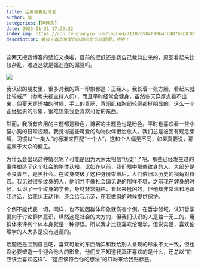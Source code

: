 ```yaml
---
title: 猛男就要配可爱
author: 胤
categories: [碎碎念]
date: 2023-01-31 17:22:22
index_img: https://cdn.zengjunyin.com/imgbed/711070584090b4cb40766b8302dc5e6247f6827a.jpg/cover
description: 男孩子喜欢可爱的东西有什么问题呢，哼哼！
---
```


这两天把我博客的壁纸又换啦，目前的壁纸还是我自己裁剪出来的，原图看起来比较杂乱，难道这就是强迫症的倔强吗。

![](https://cdn.zengjunyin.com/imgbed/c68252ac4cc594b19b8395c8880a09998fc55c73.png/post)

我认识的朋友里，很多对我的第一印象都是：正经人。我长着一张方脸，看起来就比较威严（参考央视主持人们），而且平时经常会健身，虽然冬天穿厚点看不出来，但夏天穿短袖的时候，手上的青筋、背阔肌和胸部轮廓都挺明显的，这么一个正经猛男的形象，很难想象我会喜欢可爱的东西。

然而，我所有应用的主题都是粉色，博客的主题色也是粉色。平时也喜欢看一些小猫小狗的日常视频，我觉得这些可爱的动物伙伴很治愈人。我们总是被固有观念束缚，习惯以“一类人”的标准来匹配“一个人”，这和个人偏见不同，如果真要说，那这属于大众的偏见。

为什么会出现这种情况呢？可能是因为大家太相信“历史”了吧。那些已经发生过的事件塑造了这个社会的整体认知，比如在以前，我们眼中那些纹身的人，大部分是不良青年，是黑社会。在纹身突破了这种身份束缚后，人们依旧以历史的视角对待它。我见过很多纹身的人，他们并不像社会偏见说的那样不堪，之前我在健身的时候，认识了一个纹身的学长，身材非常魁梧，看起来挺凶的，但他却非常温和地跟我讲话，给我纠正动作，还会给我示范，在我做组的时候提供保护。

个例不能代表一切，同样，也不能因群体印象就伤害个例。在哲学领域，认知哲学偏向于讨论群体意识，纵然这是社会的大方向，但我们认识的人是独一无二的，用群体来评判个体本身就是一种谬误。所以我才比较喜欢伦理学，但说实话，喜欢伦理学的人大多是没有道德的。

话题还是回到自己吧，喜欢可爱的东西确实和我给别人呈现的形象不太一致，但也没必要塑造一个迎合他人的形象，他们又不知道我真正喜欢的是什么，还总以“你应该会喜欢这样”、“这应该符合你的想法”的口吻来给我贴标签。